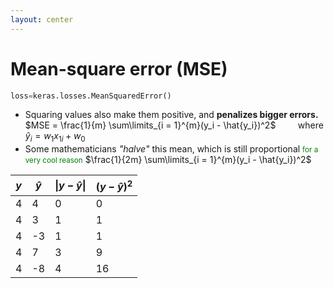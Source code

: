 ```yaml
---
layout: center
---
```


# Mean-square error (MSE)

```py
loss=keras.losses.MeanSquaredError()
```

- Squaring values also make them positive, and **penalizes bigger errors.**  
  $MSE = \frac{1}{m} \sum\limits_{i = 1}^{m}(y_i - \hat{y_i})^2$ &nbsp; &nbsp; &nbsp; &nbsp; 
  where $\hat{y}_i = w_1x_{1i} + w_0$
- Some mathematicians _"halve"_ this mean, which is still proportional
  <small>for a very cool reason</small> <twemoji-winking-face />
  $\frac{1}{2m} \sum\limits_{i = 1}^{m}(y_i - \hat{y_i})^2$

|  $y$  | $\hat{y}$  | $\| y - \hat{y}\|$  | $(y - \hat{y})^2$ |
|-------|------------|---------------------|-------------------|
|  4    | 4          | 0                   | 0                 |
|  4    | 3          | 1                   | 1                 |
|  4    | -3         | 1                   | 1                 |
|  4    | 7          | 3                   | 9                 |
|  4    | -8         | 4                   | 16                |

<style>
  small {
    color: green;
  }
</style>